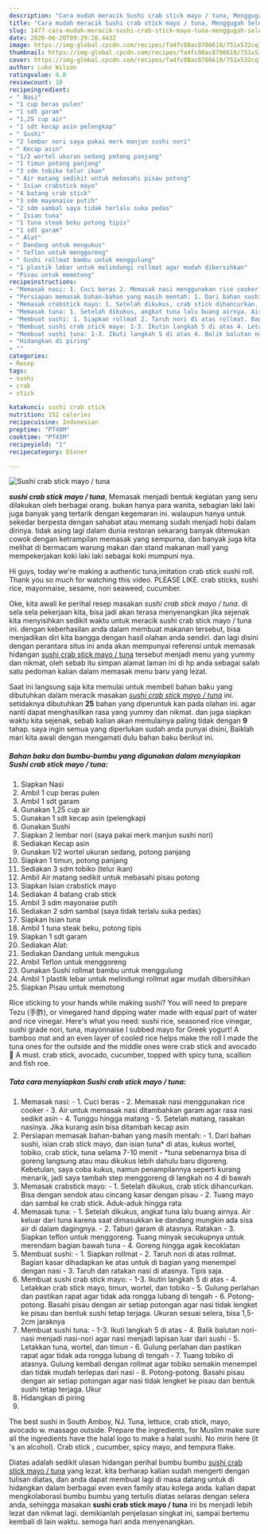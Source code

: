 ```yaml
---
description: "Cara mudah meracik Sushi crab stick mayo / tuna, Menggugah Selera"
title: "Cara mudah meracik Sushi crab stick mayo / tuna, Menggugah Selera"
slug: 1477-cara-mudah-meracik-sushi-crab-stick-mayo-tuna-menggugah-selera
date: 2020-06-20T09:29:28.443Z
image: https://img-global.cpcdn.com/recipes/fa4fc08ac8706610/751x532cq70/sushi-crab-stick-mayo-tuna-foto-resep-utama.jpg
thumbnail: https://img-global.cpcdn.com/recipes/fa4fc08ac8706610/751x532cq70/sushi-crab-stick-mayo-tuna-foto-resep-utama.jpg
cover: https://img-global.cpcdn.com/recipes/fa4fc08ac8706610/751x532cq70/sushi-crab-stick-mayo-tuna-foto-resep-utama.jpg
author: Luke Wilson
ratingvalue: 4.8
reviewcount: 10
recipeingredient:
- " Nasi"
- "1 cup beras pulen"
- "1 sdt garam"
- "1,25 cup air"
- "1 sdt kecap asin pelengkap"
- " Sushi"
- "2 lembar nori saya pakai merk manjun sushi nori"
- " Kecap asin"
- "1/2 wortel ukuran sedang potong panjang"
- "1 timun potong panjang"
- "3 sdm tobiko telur ikan"
- " Air matang sedikit untuk mebasahi pisau potong"
- " Isian crabstick mayo"
- "4 batang crab stick"
- "3 sdm mayonaise putih"
- "2 sdm sambal saya tidak terlalu suka pedas"
- " Isian tuna"
- "1 tuna steak beku potong tipis"
- "1 sdt garam"
- " Alat"
- " Dandang untuk mengukus"
- " Teflon untuk menggoreng"
- " Sushi rollmat bambu untuk menggulung"
- "1 plastik lebar untuk melindungi rollmat agar mudah dibersihkan"
- "Pisau untuk memotong"
recipeinstructions:
- "Memasak nasi: 1. Cuci beras 2. Memasak nasi menggunakan rice cooker 3. Air untuk memasak nasi ditambahkan garam agar rasa nasi sedikit asin 4. Tunggu hingga matang 5. Setelah matang, rasakan nasinya. Jika kurang asin bisa ditambah kecap asin"
- "Persiapan memasak bahan-bahan yang masih mentah: 1. Dari bahan sushi, isian crab stick mayo, dan isian tuna* di atas, kukus wortel, tobiko, crab stick, tuna selama 7-10 menit *tuna sebenarnya bisa di goreng langsung atau mau dikukus lebih dahulu baru digoreng. Kebetulan, saya coba kukus, namun penampilannya seperti kurang menarik, jadi saya tambah step menggoreng di langkah no 4 di bawah"
- "Memasak crabstick mayo: 1. Setelah dikukus, crab stick dihancurkan. Bisa dengan sendok atau cincang kasar dengan pisau 2. Tuang mayo dan sambal ke crab stick. Aduk-aduk hingga rata"
- "Memasak tuna: 1. Setelah dikukus, angkat tuna lalu buang airnya. Air keluar dari tuna karena saat dimasukkan ke dandang mungkin ada sisa air di dalam dagingnya. 2. Taburi garam di atasnya. Ratakan 3. Siapkan teflon untuk menggoreng. Tuang minyak secukupnya untuk merendam bagian bawah tuna 4. Goreng hingga agak kecoklatan"
- "Membuat sushi: 1. Siapkan rollmat 2. Taruh nori di atas rollmat. Bagian kasar dihadapkan ke atas untuk di bagian yang menempel dengan nasi  3. Taruh dan ratakan nasi di atasnya. Tipis saja."
- "Membuat sushi crab stick mayo: 1-3. Ikutin langkah 5 di atas 4. Letakkan crab stick mayo, timun, wortel, dan tobiko 5. Gulung perlahan dan pastikan rapat agar tidak ada rongga lubang di tengah 6. Potong-potong. Basahi pisau dengan air setiap potongan agar nasi tidak lengket ke pisau dan bentuk sushi tetap terjaga. Ukuran sesuai selera, bisa 1,5-2cm jaraknya"
- "Membuat sushi tuna: 1-3. Ikuti langkah 5 di atas 4. Balik balutan nori-nasi menjadi nasi-nori agar nasi menjadi lapisan luar dari sushi 5. Letakkan tuna, wortel, dan timun 6. Gulung perlahan dan pastikan rapat agar tidak ada rongga lubang di tengah 7. Tuang tobiko di atasnya. Gulung kembali dengan rollmat agar tobiko semakin menempel dan tidak mudah terlepas dari nasi 8. Potong-potong. Basahi pisau dengan air setiap potongan agar nasi tidak lengket ke pisau dan bentuk sushi tetap terjaga. Ukur"
- "Hidangkan di piring"
- ""
categories:
- Resep
tags:
- sushi
- crab
- stick

katakunci: sushi crab stick 
nutrition: 152 calories
recipecuisine: Indonesian
preptime: "PT40M"
cooktime: "PT45M"
recipeyield: "1"
recipecategory: Dinner

---
```



![Sushi crab stick mayo / tuna](https://img-global.cpcdn.com/recipes/fa4fc08ac8706610/751x532cq70/sushi-crab-stick-mayo-tuna-foto-resep-utama.jpg)

<b><i>sushi crab stick mayo / tuna</i></b>, Memasak menjadi bentuk kegiatan yang seru dilakukan oleh berbagai orang. bukan hanya para wanita, sebagian laki laki juga banyak yang tertarik dengan kegemaran ini. walaupun hanya untuk sekedar berpesta dengan sahabat atau memang sudah menjadi hobi dalam dirinya. tidak asing lagi dalam dunia restoran sekarang banyak ditemukan cowok dengan ketrampilan memasak yang sempurna, dan banyak juga kita melihat di bermacam warung makan dan stand makanan mall yang mempekerjakan koki laki laki sebagai koki mumpuni nya.

Hi guys, today we&#39;re making a authentic tuna,imitation crab stick sushi roll. Thank you so much for watching this video. PLEASE LIKE. crab sticks, sushi rice, mayonnaise, sesame, nori seaweed, cucumber.

Oke, kita awali ke perihal resep masakan <i>sushi crab stick mayo / tuna</i>. di sela sela pekerjaan kita, bisa jadi akan terasa menyenangkan jika sejenak kita menyisihkan sedikit waktu untuk meracik sushi crab stick mayo / tuna ini. dengan keberhasilan anda dalam membuat makanan tersebut, bisa menjadikan diri kita bangga dengan hasil olahan anda sendiri. dan lagi disini dengan perantara situs ini anda akan mempunyai referensi untuk memasak hidangan <u>sushi crab stick mayo / tuna</u> tersebut menjadi menu yang yummy dan nikmat, oleh sebab itu simpan alamat laman ini di hp anda sebagai salah satu pedoman kalian dalam memasak menu baru yang lezat.


Saat ini langsung saja kita memulai untuk membeli bahan baku yang dibutuhkan dalam meracik masakan <u><i>sushi crab stick mayo / tuna</i></u> ini. setidaknya dibutuhkan <b>25</b> bahan yang diperuntuk kan pada olahan ini. agar nanti dapat menghasilkan rasa yang yummy dan nikmat. dan juga siapkan waktu kita sejenak, sebab kalian akan memulainya paling tidak dengan <b>9</b> tahap. saya ingin semua yang diperlukan sudah anda punyai disini, Baiklah mari kita awali dengan mengamati dulu bahan baku berikut ini.

<!--inarticleads1-->

##### Bahan baku dan bumbu-bumbu yang digunakan dalam menyiapkan Sushi crab stick mayo / tuna:

1. Siapkan  Nasi
1. Ambil 1 cup beras pulen
1. Ambil 1 sdt garam
1. Gunakan 1,25 cup air
1. Gunakan 1 sdt kecap asin (pelengkap)
1. Gunakan  Sushi
1. Siapkan 2 lembar nori (saya pakai merk manjun sushi nori)
1. Sediakan  Kecap asin
1. Gunakan 1/2 wortel ukuran sedang, potong panjang
1. Siapkan 1 timun, potong panjang
1. Sediakan 3 sdm tobiko (telur ikan)
1. Ambil  Air matang sedikit untuk mebasahi pisau potong
1. Siapkan  Isian crabstick mayo
1. Sediakan 4 batang crab stick
1. Ambil 3 sdm mayonaise putih
1. Sediakan 2 sdm sambal (saya tidak terlalu suka pedas)
1. Siapkan  Isian tuna
1. Ambil 1 tuna steak beku, potong tipis
1. Siapkan 1 sdt garam
1. Sediakan  Alat:
1. Sediakan  Dandang untuk mengukus
1. Ambil  Teflon untuk menggoreng
1. Gunakan  Sushi rollmat bambu untuk menggulung
1. Ambil 1 plastik lebar untuk melindungi rollmat agar mudah dibersihkan
1. Siapkan Pisau untuk memotong


Rice sticking to your hands while making sushi? You will need to prepare Tezu (手酢), or vinegared hand dipping water made with equal part of water and rice vinegar. Here&#39;s what you need: sushi rice, seasoned rice vinegar, sushi grade nori, tuna, mayonnaise I subbed mayo for Greek yogurt! A bamboo mat and an even layer of cooled rice helps make the roll I made the tuna ones for the outside and the middle ones were crab stick and avocado 🥑 A must. crab stick, avocado, cucumber, topped with spicy tuna, scallion and fish roe. 

<!--inarticleads2-->

##### Tata cara menyiapkan Sushi crab stick mayo / tuna:

1. Memasak nasi: - 1. Cuci beras - 2. Memasak nasi menggunakan rice cooker - 3. Air untuk memasak nasi ditambahkan garam agar rasa nasi sedikit asin - 4. Tunggu hingga matang - 5. Setelah matang, rasakan nasinya. Jika kurang asin bisa ditambah kecap asin
1. Persiapan memasak bahan-bahan yang masih mentah: - 1. Dari bahan sushi, isian crab stick mayo, dan isian tuna* di atas, kukus wortel, tobiko, crab stick, tuna selama 7-10 menit - *tuna sebenarnya bisa di goreng langsung atau mau dikukus lebih dahulu baru digoreng. Kebetulan, saya coba kukus, namun penampilannya seperti kurang menarik, jadi saya tambah step menggoreng di langkah no 4 di bawah
1. Memasak crabstick mayo: - 1. Setelah dikukus, crab stick dihancurkan. Bisa dengan sendok atau cincang kasar dengan pisau - 2. Tuang mayo dan sambal ke crab stick. Aduk-aduk hingga rata
1. Memasak tuna: - 1. Setelah dikukus, angkat tuna lalu buang airnya. Air keluar dari tuna karena saat dimasukkan ke dandang mungkin ada sisa air di dalam dagingnya. - 2. Taburi garam di atasnya. Ratakan - 3. Siapkan teflon untuk menggoreng. Tuang minyak secukupnya untuk merendam bagian bawah tuna - 4. Goreng hingga agak kecoklatan
1. Membuat sushi: - 1. Siapkan rollmat - 2. Taruh nori di atas rollmat. Bagian kasar dihadapkan ke atas untuk di bagian yang menempel dengan nasi  - 3. Taruh dan ratakan nasi di atasnya. Tipis saja.
1. Membuat sushi crab stick mayo: - 1-3. Ikutin langkah 5 di atas - 4. Letakkan crab stick mayo, timun, wortel, dan tobiko - 5. Gulung perlahan dan pastikan rapat agar tidak ada rongga lubang di tengah - 6. Potong-potong. Basahi pisau dengan air setiap potongan agar nasi tidak lengket ke pisau dan bentuk sushi tetap terjaga. Ukuran sesuai selera, bisa 1,5-2cm jaraknya
1. Membuat sushi tuna: - 1-3. Ikuti langkah 5 di atas - 4. Balik balutan nori-nasi menjadi nasi-nori agar nasi menjadi lapisan luar dari sushi - 5. Letakkan tuna, wortel, dan timun - 6. Gulung perlahan dan pastikan rapat agar tidak ada rongga lubang di tengah - 7. Tuang tobiko di atasnya. Gulung kembali dengan rollmat agar tobiko semakin menempel dan tidak mudah terlepas dari nasi - 8. Potong-potong. Basahi pisau dengan air setiap potongan agar nasi tidak lengket ke pisau dan bentuk sushi tetap terjaga. Ukur
1. Hidangkan di piring
1. 


The best sushi in South Amboy, NJ. Tuna, lettuce, crab stick, mayo, avocado w. massago outside. Prepare the ingredients, for Muslim make sure all the ingredients have the halal logo to make a halal sushi. No mirin here (it &#39;s an alcohol). Crab stick , cucumber, spicy mayo, and tempura flake. 

Diatas adalah sedikit ulasan hidangan perihal bumbu bumbu <u>sushi crab stick mayo / tuna</u> yang lezat. kita berharap kalian sudah mengerti dengan tulisan diatas, dan anda dapat membuat lagi di masa datang untuk di hidangkan dalam berbagai even even family atau kolega anda. kalian dapat mengkolaborasi bumbu bumbu yang tertulis diatas selaras dengan selera anda, sehingga masakan <b>sushi crab stick mayo / tuna</b> ini bs menjadi lebih lezat dan nikmat lagi. demikianlah penjelasan singkat ini, sampai bertemu kembali di lain waktu. semoga hari anda menyenangkan.
